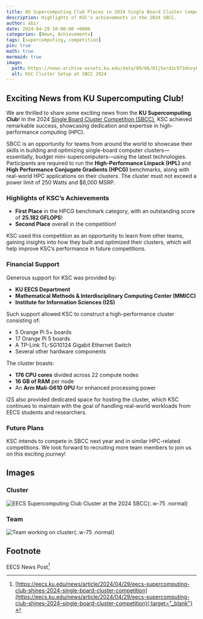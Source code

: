 ```yaml
---
title: KU Supercomputing Club Places in 2024 Single Board Cluster Competition
description: Highlights of KSC's achievements in the 2024 SBCC.
author: abir
date: 2024-04-29 10:00:00 +0000
categories: [News, Achievements]
tags: [supercomputing, competition]
pin: true
math: true
mermaid: true
image:
  path: https://news-archive-assets.ku.edu/data/09/66/01j5erd1c973dnvy648r9t761t.png
  alt: KSC Cluster Setup at SBCC 2024
---
```


## Exciting News from KU Supercomputing Club!

We are thrilled to share some exciting news from the **KU Supercomputing Club**! In the 2024 [Single Board Cluster Competition (SBCC)](https://sbcc.io/), KSC achieved remarkable success, showcasing dedication and expertise in high-performance computing (HPC).

SBCC is an opportunity for teams from around the world to showcase their skills in building and optimizing single-board computer clusters—essentially, budget mini-supercomputers—using the latest technologies. Participants are required to run the **High-Performance Linpack (HPL)** and **High Performance Conjugate Gradients (HPCG)** benchmarks, along with real-world HPC applications on their clusters. The cluster must not exceed a power limit of 250 Watts and $6,000 MSRP.

### Highlights of KSC’s Achievements

- **First Place** in the HPCG benchmark category, with an outstanding score of **25.182 GFLOPS**!
- **Second Place** overall in the competition!

KSC used this competition as an opportunity to learn from other teams, gaining insights into how they built and optimized their clusters, which will help improve KSC’s performance in future competitions.

### Financial Support

Generous support for KSC was provided by:

- **KU EECS Department**
- **Mathematical Methods & Interdisciplinary Computing Center (MMICC)**
- **Institute for Information Sciences (I2S)**

Such support allowed KSC to construct a high-performance cluster consisting of:

- 5 Orange Pi 5+ boards
- 17 Orange Pi 5 boards
- A TP-Link TL-SG10124 Gigabit Ethernet Switch
- Several other hardware components

The cluster boasts:

- **176 CPU cores** divided across 22 compute nodes
- **16 GB of RAM** per node
- An **Arm Mali-G610 GPU** for enhanced processing power

I2S also provided dedicated space for hosting the cluster, which KSC continues to maintain with the goal of handling real-world workloads from EECS students and researchers.

### Future Plans

KSC intends to compete in SBCC next year and in similar HPC-related competitions. We look forward to recruiting more team members to join us on this exciting journey!

## Images

### Cluster

![EECS Supercomputing Club Cluster at the 2024 SBCC](https://news-archive-assets.ku.edu/data/09/66/01j5erd1c973dnvy648r9t761t.png){:.w-75 .normal}

### Team

![Team working on cluster](https://news-archive-assets.ku.edu/data/a0/99/01j5erd1ejd3bdktx3qhh73jkc.jpg){:.w-75 .normal}


## Footnote

EECS News Post[^footnote]

[^footnote]: [https://eecs.ku.edu/news/article/2024/04/29/eecs-supercomputing-club-shines-2024-single-board-cluster-competition](https://eecs.ku.edu/news/article/2024/04/29/eecs-supercomputing-club-shines-2024-single-board-cluster-competition){:target="_blank"}
